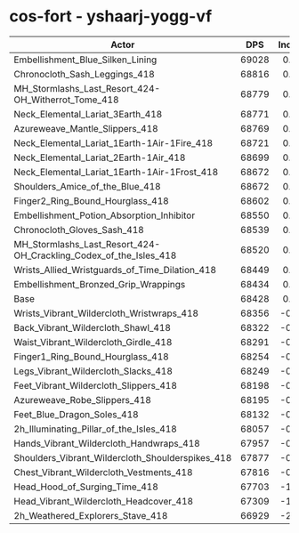 # cos-fort - yshaarj-yogg-vf
| Actor | DPS | Increase |
|---|:---:|:---:|
|Embellishment_Blue_Silken_Lining|69028|0.88%|
|Chronocloth_Sash_Leggings_418|68816|0.57%|
|MH_Stormlashs_Last_Resort_424-OH_Witherrot_Tome_418|68779|0.51%|
|Neck_Elemental_Lariat_3Earth_418|68771|0.50%|
|Azureweave_Mantle_Slippers_418|68769|0.50%|
|Neck_Elemental_Lariat_1Earth-1Air-1Fire_418|68721|0.43%|
|Neck_Elemental_Lariat_2Earth-1Air_418|68699|0.40%|
|Neck_Elemental_Lariat_1Earth-1Air-1Frost_418|68672|0.36%|
|Shoulders_Amice_of_the_Blue_418|68672|0.36%|
|Finger2_Ring_Bound_Hourglass_418|68602|0.25%|
|Embellishment_Potion_Absorption_Inhibitor|68550|0.18%|
|Chronocloth_Gloves_Sash_418|68539|0.16%|
|MH_Stormlashs_Last_Resort_424-OH_Crackling_Codex_of_the_Isles_418|68520|0.13%|
|Wrists_Allied_Wristguards_of_Time_Dilation_418|68449|0.03%|
|Embellishment_Bronzed_Grip_Wrappings|68434|0.01%|
|Base|68428|0.00%|
|Wrists_Vibrant_Wildercloth_Wristwraps_418|68356|-0.11%|
|Back_Vibrant_Wildercloth_Shawl_418|68322|-0.15%|
|Waist_Vibrant_Wildercloth_Girdle_418|68291|-0.20%|
|Finger1_Ring_Bound_Hourglass_418|68254|-0.25%|
|Legs_Vibrant_Wildercloth_Slacks_418|68249|-0.26%|
|Feet_Vibrant_Wildercloth_Slippers_418|68198|-0.34%|
|Azureweave_Robe_Slippers_418|68195|-0.34%|
|Feet_Blue_Dragon_Soles_418|68132|-0.43%|
|2h_Illuminating_Pillar_of_the_Isles_418|68057|-0.54%|
|Hands_Vibrant_Wildercloth_Handwraps_418|67957|-0.69%|
|Shoulders_Vibrant_Wildercloth_Shoulderspikes_418|67877|-0.81%|
|Chest_Vibrant_Wildercloth_Vestments_418|67816|-0.89%|
|Head_Hood_of_Surging_Time_418|67703|-1.06%|
|Head_Vibrant_Wildercloth_Headcover_418|67309|-1.64%|
|2h_Weathered_Explorers_Stave_418|66929|-2.19%|
